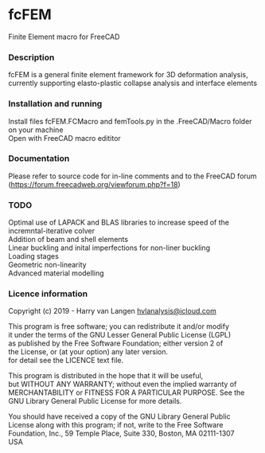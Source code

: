 # fcFEM
Finite Element macro for FreeCAD

### Description
fcFEM is a general finite element framework for 3D deformation analysis, currently supporting elasto-plastic collapse analysis and interface elements

### Installation and running
Install files fcFEM.FCMacro and femTools.py in the .FreeCAD/Macro folder on your machine  
Open with FreeCAD macro edititor

### Documentation
Please refer to source code for in-line comments and to the FreeCAD forum (https://forum.freecadweb.org/viewforum.php?f=18)

### TODO
Optimal use of LAPACK and BLAS libraries to increase speed of the incremntal-iterative colver  
Addition of beam and shell elements  
Linear buckling and inital imperfections for non-liner buckling  
Loading stages  
Geometric non-linearity  
Advanced material modelling  

### Licence information
                                                                         
Copyright (c) 2019 - Harry van Langen <hvlanalysis@icloud.com>        
                                                                         
This program is free software; you can redistribute it and/or modify  
it under the terms of the GNU Lesser General Public License (LGPL)    
as published by the Free Software Foundation; either version 2 of     
the License, or (at your option) any later version.                   
for detail see the LICENCE text file.                                 
                                                                         
This program is distributed in the hope that it will be useful,       
but WITHOUT ANY WARRANTY; without even the implied warranty of        
MERCHANTABILITY or FITNESS FOR A PARTICULAR PURPOSE.  See the         
GNU Library General Public License for more details.                  
                                                                         
You should have received a copy of the GNU Library General Public     
License along with this program; if not, write to the Free Software   
Foundation, Inc., 59 Temple Place, Suite 330, Boston, MA  02111-1307  
USA                                                                   
